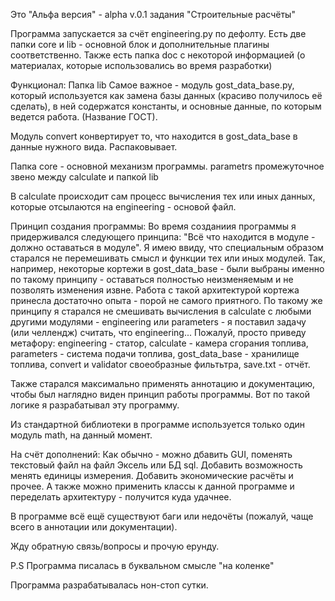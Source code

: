 Это "Альфа версия" - alpha v.0.1 задания "Строительные расчёты"

Программа запускается за счёт engineering.py по дефолту.
Есть две папки core и lib - основной блок и дополнительные плагины соответственно.
Также есть папка doc с некоторой информацией (о материалах, которые использовались во время разработки)

Функционал:
Папка lib
Самое важное - модуль gost_data_base.py, который используется как замена базы данных (красиво получилось её сделать),
в ней содержатся константы, и основные данные, по которым ведется работа. (Название ГОСТ).

Модуль convert конвертирует то, что находится в gost_data_base в данные нужного вида. Распаковывает.

Папка core - основной механизм программы.
parametrs промежуточное звено между calculate и папкой lib

В calculate происходит сам процесс вычисления тех или иных данных, которые отсылаются на engineering - основой файл.

Принцип создания программы:
Во время созданиия программы я придерживался следующего принципа:
"Всё что находится в модуле - должно оставаться в модуле". Я имею ввиду, что специальным образом старался не перемешивать смысл и функции тех или иных модулей.
Так, например, некоторые кортежи в gost_data_base - были выбраны именно по такому принципу - оставаться полностью неизменяемым и не позволять изменения извне.
Работа с такой архитектурой кортежа принесла достаточно опыта - порой не самого приятного.
По такому же принципу я старался не смешивать вычисления в calculate с любыми другими модулями - engineering или parameters - я поставил задачу (или челлендж) считать, что engineering...
Пожалуй, просто приведу метафору: engineering - статор, calculate - камера сгорания топлива, parameters - система подачи топлива, 
gost_data_base - хранилище топлива, convert и validator своеобразные фильтьтра, save.txt - отчёт.

Также старался максимально применять аннотацию и документацию, чтобы был наглядно виден принцип работы программы.
Вот по такой логике я разрабатывал эту программу.

Из стандартной библиотеки в программе используется только один модуль math, на данный момент.

На счёт дополнений:
Как обычно - можно дбавить GUI, поменять текстовый файл на файл Эксель или БД sql.
Добавить возможность менять единицы измерения.
Добавить экономические расчёты и прочее.
А также можно применить классы к данной программе и переделать архитектуру - получится куда удачнее.

В программе всё ещё существуют баги или недочёты (пожалуй, чаще всего в аннотации или документации). 

Жду обратную связь/вопросы и прочую ерунду.





P.S Программа писалась в буквальном смысле "на коленке" 



Программа разрабатывалась нон-стоп сутки.
